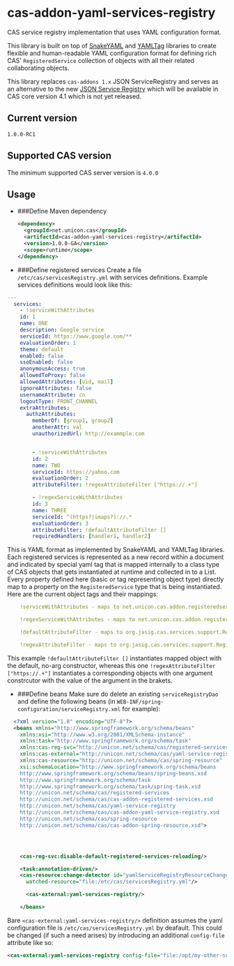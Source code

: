 cas-addon-yaml-services-registry
================================

CAS service registry implementation that uses YAML configuration format.

This library is built on top of [SnakeYAML](https://code.google.com/p/snakeyaml/) and [YAMLTag](https://github.com/xrrocha/yamltag) libraries to create flexible and human-readable
YAML configuration format for defining rich CAS' `RegisteredService` collection of objects with all their related collaborating objects.

This library replaces `cas-addons 1.x` JSON ServiceRegistry and serves as an alternative to the new [JSON Service Registry](http://jasig.github.io/cas/development/installation/Service-Management.html#persisting-registered-service-data) which will be available in CAS core version 4.1 which is not yet released.

## Current version
`1.0.0-RC1`

## Supported CAS version
The minimum supported CAS server version is `4.0.0`

## Usage

* ###Define Maven dependency

  ```xml
  <dependency>
    <groupId>net.unicon.cas</groupId>
    <artifactId>cas-addon-yaml-services-registry</artifactId>
    <version>1.0.0-GA</version>
    <scope>runtime</scope>
  </dependency>
  ```
* ###Define registered services
  Create a file `/etc/cas/servicesRegistry.yml` with services definitions. Example services definitions would look like this:

```yaml
---
  services:
    - !serviceWithAttributes
    id: 1
    name: ONE
    description: Google service
    serviceId: https://www.google.com/**
    evaluationOrder: 1
    theme: default
    enabled: false
    ssoEnabled: false
    anonymousAccess: true
    allowedToProxy: false
    allowedAttributes: [uid, mail]
    ignoreAttributes: false
    usernameAttribute: cn
    logoutType: FRONT_CHANNEL
    extraAttributes:
      authzAttributes:
        memberOf: [group1, group2]
        anotherAttr: val
        unauthorizedUrl: http://exammple.com


        - !serviceWithAttributes
        id: 2
        name: TWO
        serviceId: https://yahoo.com
        evaluationOrder: 2
        attributeFilter: !regexAttributeFilter ["https://.+"]

        - !regexServiceWithAttributes
        id: 3
        name: THREE
        serviceId: ^(https?|imaps?)://.*
        evaluationOrder: 3
        attributeFilter: !defaultAttributeFilter []
        requiredHandlers: [handler1, handler2]
```

  This is YAML format as implemented by SnakeYAML and YAMLTag libraries. Each registered services is represented as a new record within a document
  and indicated by special yaml tag that is mapped internally to a class type of CAS objects that gets instantiated at runtime and collected
  in to a List. Every property defined here (basic or tag representing object type) directly map to a property on the
  `RegisteredService` type that is being instantiated. Here are the current object tags and their mappings:

  ```yaml
      !serviceWithAttributes - maps to net.unicon.cas.addon.registeredservices.DefaultRegisteredServiceWithAttributes

      !regexServiceWithAttributes - maps to net.unicon.cas.addon.registeredservices.RegexRegisteredServiceWithAttributes

      !defaultAttributeFilter - maps to org.jasig.cas.services.support.RegisteredServiceDefaultAttributeFilter

      !regexAttributeFilter - maps to org.jasig.cas.services.support.RegisteredServiceRegexAttributeFilter
  ```

  This example `!defaultAttributeFilter []` instantiates mapped object with the default, no-arg constructor, whereas this one
  `!regexAttributeFilter ["https://.+"]` instantiates a corresponding objects with one argument constrcutor with the value of the argument
  in the brakets.

* ###Define beans
  Make sure do delete an existing `serviceRegistryDao` and define the following beans (in `WEB-INF/spring-configuration/serviceRegistry.xml` for example):

```xml
  <?xml version="1.0" encoding="UTF-8"?>
  <beans xmlns="http://www.springframework.org/schema/beans"
    xmlns:xsi="http://www.w3.org/2001/XMLSchema-instance"
    xmlns:task="http://www.springframework.org/schema/task"
    xmlns:cas-reg-svc="http://unicon.net/schema/cas/registered-services"
    xmlns:cas-external="http://unicon.net/schema/cas/yaml-service-registry"
    xmlns:cas-resource="http://unicon.net/schema/cas/spring-resource"
    xsi:schemaLocation="http://www.springframework.org/schema/beans
    http://www.springframework.org/schema/beans/spring-beans.xsd
    http://www.springframework.org/schema/task
    http://www.springframework.org/schema/task/spring-task.xsd
    http://unicon.net/schema/cas/registered-services
    http://unicon.net/schema/cas/cas-addon-registered-services.xsd
    http://unicon.net/schema/cas/yaml-service-registry
    http://unicon.net/schema/cas/cas-addon-yaml-service-registry.xsd
    http://unicon.net/schema/cas/spring-resource
    http://unicon.net/schema/cas/cas-addon-spring-resource.xsd">




    <cas-reg-svc:disable-default-registered-services-reloading/>

    <task:annotation-driven/>
    <cas-resource:change-detector id="yamlServiceRegistryResourceChangeWatcher"
      watched-resource="file:/etc/cas/servicesRegistry.yml"/>

      <cas-external:yaml-services-registry/>

    </beans>
```

  Bare `<cas-external:yaml-services-registry/>` definition assumes the yaml configuration file is `/etc/cas/servicesRegistry.yml` by deafault.
  This could be changed (if such a need arises) by introducing an additional `config-file` attribute like so:

  ```xml
  <cas-external:yaml-services-registry config-file="file:/opt/my-other-super-registry-definition.yml"/>
  ```

